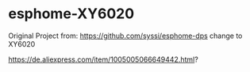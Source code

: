 # esphome-XY6020
Original Project from: https://github.com/syssi/esphome-dps
change to XY6020

https://de.aliexpress.com/item/1005005066649442.html?
